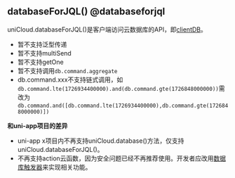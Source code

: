 ## databaseForJQL() @databaseforjql

uniCloud.databaseForJQL()是客户端访问云数据库的API，即[clientDB](https://doc.dcloud.net.cn/uniCloud/clientdb.html)。

- 暂不支持泛型传递
- 暂不支持multiSend
- 暂不支持getOne
- 暂不支持调用`db.command.aggregate`
- db.command.xxx不支持链式调用，如`db.command.lte(1726934400000).and(db.command.gte(1726848000000))`需改为`db.command.and([db.command.lte(1726934400000),db.command.gte(1726848000000)])`

**和uni-app项目的差异**

- uni-app x项目内不再支持uniCloud.database()方法，仅支持uniCloud.databaseForJQL()。
- 不再支持action云函数，因为安全问题已经不再推荐使用。开发者应改用[数据库触发器](https://doc.dcloud.net.cn/uniCloud/jql-schema-ext.html)来实现相关功能。

<!-- UTSUNICLOUDAPIJSON.databaseForJQL.description -->

<!-- UTSUNICLOUDAPIJSON.databaseForJQL.compatibility -->

<!-- UTSUNICLOUDAPIJSON.databaseForJQL.param -->

<!-- UTSUNICLOUDAPIJSON.databaseForJQL.returnValue -->

<!-- UTSUNICLOUDAPIJSON.databaseForJQL.tutorial -->

<!-- UTSUNICLOUDAPIJSON.unicloud-database.example -->
